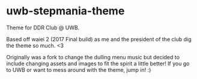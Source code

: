 # uwb-stepmania-theme
Theme for DDR Club @ UWB.

Based off waiei 2 (2017 Final build) as me and the president of the club dig the theme so much. <3

Originally was a fork to change the dulling menu music but decided to include changing assets and images to fit the spirit a little better! If you go to UWB or want to mess around with the theme, jump in! :)
